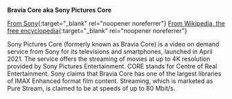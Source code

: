 <!-- markdownlint-disable MD041-->
**Bravia Core aka Sony Pictures Core**<br>

[From Sony](https://electronics.sony.com/bravia-core){:target="\_blank" rel="noopener noreferrer"}
[From Wikipedia, the free encyclopedia](https://en.wikipedia.org/wiki/Sony_Pictures_Core){:target="\_blank" rel="noopener noreferrer"}

Sony Pictures Core (formerly known as Bravia Core) is a video on demand service from Sony for its televisions and smartphones, launched in April 2021. The service offers the streaming of movies at up to 4K resolution provided by Sony Pictures Entertainment. CORE stands for Centre of Real Entertainment.
Sony claims that Bravia Core has one of the largest libraries of IMAX Enhanced format film content. Streaming, which is marketed as Pure Stream, is claimed to be at speeds of up to 80 Mbit/s.
<!-- markdownlint-enable MD041-->
